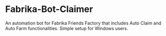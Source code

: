 # Fabrika-Bot-Claimer
An automation bot for Fabrika Friends Factory that includes Auto Claim and Auto Farm functionalities. Simple setup for Windows users.
